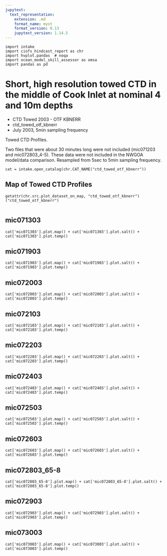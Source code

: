 ```yaml
---
jupytext:
  text_representation:
    extension: .md
    format_name: myst
    format_version: 0.13
    jupytext_version: 1.14.5
---
```


```{code-cell}
import intake
import ciofs_hindcast_report as chr
import hvplot.pandas  # noqa
import ocean_model_skill_assessor as omsa
import pandas as pd
```

# Short, high resolution towed CTD in the middle of Cook Inlet at nominal 4 and 10m depths

* CTD Towed 2003 - OTF KBNERR
* ctd_towed_otf_kbnerr
* July 2003, 5min sampling frequency

Towed CTD Profiles.


Two files that were about 30 minutes long were not included (mic071203 and mic072803_4-5). These data were not included in the NWGOA model/data comparison. Resampled from 5sec to 5min sampling frequency.

    

```{code-cell}
cat = intake.open_catalog(chr.CAT_NAME("ctd_towed_otf_kbnerr"))
```

## Map of Towed CTD Profiles
    

```{code-cell}
getattr(chr.src.plot_dataset_on_map, "ctd_towed_otf_kbnerr")("ctd_towed_otf_kbnerr")
    
```

## mic071303
        

```{code-cell}
cat['mic071303'].plot.map() + cat['mic071303'].plot.salt() + cat['mic071303'].plot.temp()
```

## mic071903
        

```{code-cell}
cat['mic071903'].plot.map() + cat['mic071903'].plot.salt() + cat['mic071903'].plot.temp()
```

## mic072003
        

```{code-cell}
cat['mic072003'].plot.map() + cat['mic072003'].plot.salt() + cat['mic072003'].plot.temp()
```

## mic072103
        

```{code-cell}
cat['mic072103'].plot.map() + cat['mic072103'].plot.salt() + cat['mic072103'].plot.temp()
```

## mic072203
        

```{code-cell}
cat['mic072203'].plot.map() + cat['mic072203'].plot.salt() + cat['mic072203'].plot.temp()
```

## mic072403
        

```{code-cell}
cat['mic072403'].plot.map() + cat['mic072403'].plot.salt() + cat['mic072403'].plot.temp()
```

## mic072503
        

```{code-cell}
cat['mic072503'].plot.map() + cat['mic072503'].plot.salt() + cat['mic072503'].plot.temp()
```

## mic072603
        

```{code-cell}
cat['mic072603'].plot.map() + cat['mic072603'].plot.salt() + cat['mic072603'].plot.temp()
```

## mic072803_65-8
        

```{code-cell}
cat['mic072803_65-8'].plot.map() + cat['mic072803_65-8'].plot.salt() + cat['mic072803_65-8'].plot.temp()
```

## mic072903
        

```{code-cell}
cat['mic072903'].plot.map() + cat['mic072903'].plot.salt() + cat['mic072903'].plot.temp()
```

## mic073003
        

```{code-cell}
cat['mic073003'].plot.map() + cat['mic073003'].plot.salt() + cat['mic073003'].plot.temp()
```
